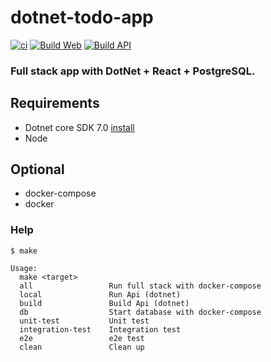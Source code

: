 # dotnet-todo-app

[![ci](https://github.com/atrakic/dotnet-todo-app/actions/workflows/ci.yaml/badge.svg)](https://github.com/atrakic/dotnet-todo-app/actions/workflows/ci.yaml)
[![Build Web](https://github.com/atrakic/dotnet-todo-app/actions/workflows/call-docker-build-web.yaml/badge.svg)](https://github.com/atrakic/dotnet-todo-app/actions/workflows/call-docker-build-web.yaml)
[![Build API](https://github.com/atrakic/dotnet-todo-app/actions/workflows/call-docker-build-api.yaml/badge.svg)](https://github.com/atrakic/dotnet-todo-app/actions/workflows/call-docker-build-api.yaml)

### Full stack app with DotNet + React + PostgreSQL.

## Requirements
- Dotnet core SDK 7.0 [install](https://dotnet.microsoft.com/download/dotnet-core/7.0)
- Node

## Optional
- docker-compose
- docker

### Help

```shell
$ make

Usage:
  make <target>
  all                 Run full stack with docker-compose
  local               Run Api (dotnet)
  build               Build Api (dotnet) 
  db                  Start database with docker-compose
  unit-test           Unit test
  integration-test    Integration test
  e2e                 e2e test
  clean               Clean up
```
